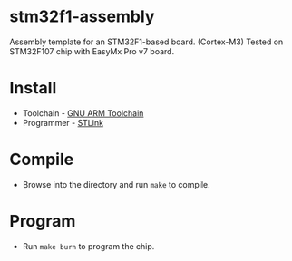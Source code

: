 # stm32f1-assembly

Assembly template for an STM32F1-based board. (Cortex-M3)
Tested on STM32F107 chip with EasyMx Pro v7 board.

# Install
* Toolchain - [GNU ARM Toolchain](https://launchpad.net/gcc-arm-embedded)
* Programmer - [STLink](https://github.com/texane/stlink)

# Compile
* Browse into the directory and run `make` to compile.

# Program
* Run `make burn` to program the chip.

